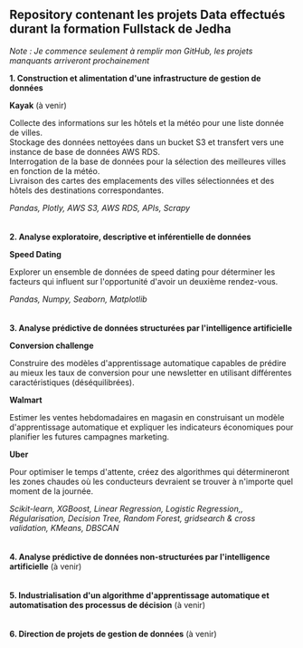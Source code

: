 ## Repository contenant les projets Data effectués durant la formation Fullstack de Jedha

*Note : Je commence seulement à remplir mon GitHub, les projets manquants arriveront prochainement*

**1. Construction et alimentation d'une infrastructure de gestion de données**

**Kayak** (à venir)

Collecte des informations sur les hôtels et la météo pour une liste donnée de villes. \
Stockage des données nettoyées dans un bucket S3 et transfert vers une instance de base de données AWS RDS. \
Interrogation de la base de données pour la sélection des meilleures villes en fonction de la météo. \
Livraison des cartes des emplacements des villes sélectionnées et des hôtels des destinations correspondantes.

*Pandas, Plotly, AWS S3, AWS RDS, APIs, Scrapy*
\
\
\
**2. Analyse exploratoire, descriptive et inférentielle de données**

**Speed Dating**

Explorer un ensemble de données de speed dating pour déterminer les facteurs qui influent sur l'opportunité d'avoir un deuxième rendez-vous.

*Pandas, Numpy, Seaborn, Matplotlib*
\
\
\
**3. Analyse prédictive de données structurées par l'intelligence artificielle**

**Conversion challenge**

Construire des modèles d'apprentissage automatique capables de prédire au mieux les taux de conversion pour une newsletter en utilisant différentes caractéristiques (déséquilibrées).

**Walmart**

Estimer les ventes hebdomadaires en magasin en construisant un modèle d'apprentissage automatique et expliquer les indicateurs économiques pour planifier les futures campagnes marketing.

**Uber**

Pour optimiser le temps d'attente, créez des algorithmes qui détermineront les zones chaudes où les conducteurs devraient se trouver à n'importe quel moment de la journée.

*Scikit-learn, XGBoost, Linear Regression, Logistic Regression,, Régularisation, Decision Tree, Random Forest, gridsearch & cross validation, KMeans, DBSCAN*
\
\
\
**4. Analyse prédictive de données non-structurées par   l'intelligence artificielle** (à venir)
\
\
\
**5. Industrialisation d'un algorithme d'apprentissage automatique et automatisation des processus de décision** (à venir)
\
\
\
**6. Direction de projets de gestion de données** (à venir)














